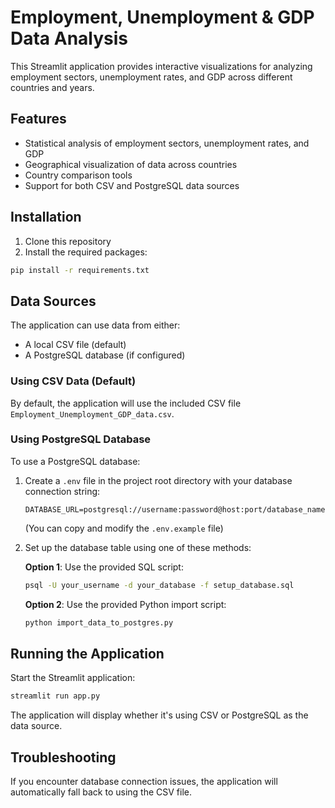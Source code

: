 # Employment, Unemployment & GDP Data Analysis

This Streamlit application provides interactive visualizations for analyzing employment sectors, unemployment rates, and GDP across different countries and years.

## Features

- Statistical analysis of employment sectors, unemployment rates, and GDP
- Geographical visualization of data across countries
- Country comparison tools
- Support for both CSV and PostgreSQL data sources

## Installation

1. Clone this repository
2. Install the required packages:

```bash
pip install -r requirements.txt
```

## Data Sources

The application can use data from either:
- A local CSV file (default)
- A PostgreSQL database (if configured)

### Using CSV Data (Default)

By default, the application will use the included CSV file `Employment_Unemployment_GDP_data.csv`.

### Using PostgreSQL Database

To use a PostgreSQL database:

1. Create a `.env` file in the project root directory with your database connection string:
   ```
   DATABASE_URL=postgresql://username:password@host:port/database_name
   ```
   (You can copy and modify the `.env.example` file)

2. Set up the database table using one of these methods:

   **Option 1**: Use the provided SQL script:
   ```bash
   psql -U your_username -d your_database -f setup_database.sql
   ```

   **Option 2**: Use the provided Python import script:
   ```bash
   python import_data_to_postgres.py
   ```

## Running the Application

Start the Streamlit application:

```bash
streamlit run app.py
```

The application will display whether it's using CSV or PostgreSQL as the data source.

## Troubleshooting

If you encounter database connection issues, the application will automatically fall back to using the CSV file.